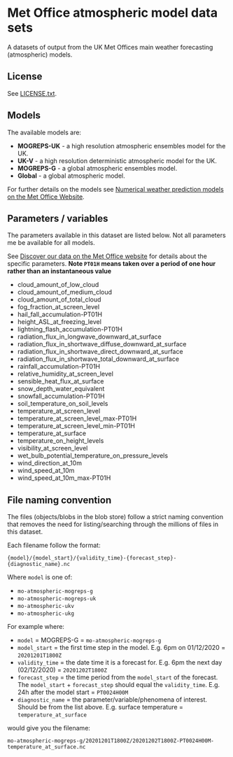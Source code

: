 # Met Office atmospheric model data sets

A datasets of output from the UK Met Offices main weather forecasting (atmospheric) models.

## License
See [LICENSE.txt](LICENSE.txt).

## Models

The available models are:

* **MOGREPS-UK** - a high resolution atmospheric ensembles model for the UK.
* **UK-V** - a high resolution deterministic atmospheric model for the UK.
* **MOGREPS-G** - a global atmospheric ensembles model.
* **Global** -  a global atmospheric model.

For further details on the models see [Numerical weather prediction models
 on the Met Office Website](https://www.metoffice.gov.uk/research/approach/modelling-systems/unified-model/weather-forecasting).

## Parameters / variables

The parameters available in this dataset are listed below. Not all parameters me be available for all models.

See [Discover our data on the Met Office website](https://www.metoffice.gov.uk/services/data/met-office-data-for-reuse/discovery) for details about the specific parameters. **Note `PT01H` means taken over a period of one hour rather than an instantaneous value**

* cloud_amount_of_low_cloud
* cloud_amount_of_medium_cloud
* cloud_amount_of_total_cloud
* fog_fraction_at_screen_level
* hail_fall_accumulation-PT01H
* height_ASL_at_freezing_level
* lightning_flash_accumulation-PT01H
* radiation_flux_in_longwave_downward_at_surface
* radiation_flux_in_shortwave_diffuse_downward_at_surface
* radiation_flux_in_shortwave_direct_downward_at_surface
* radiation_flux_in_shortwave_total_downward_at_surface
* rainfall_accumulation-PT01H
* relative_humidity_at_screen_level
* sensible_heat_flux_at_surface
* snow_depth_water_equivalent
* snowfall_accumulation-PT01H
* soil_temperature_on_soil_levels
* temperature_at_screen_level
* temperature_at_screen_level_max-PT01H
* temperature_at_screen_level_min-PT01H
* temperature_at_surface
* temperature_on_height_levels
* visibility_at_screen_level
* wet_bulb_potential_temperature_on_pressure_levels
* wind_direction_at_10m
* wind_speed_at_10m
* wind_speed_at_10m_max-PT01H

## File naming convention

The files (objects/blobs in the blob store) follow a strict naming convention that removes the need for listing/searching through the millions of files in this dataset.

Each filename follow the format:

`{model}/{model_start}/{validity_time}-{forecast_step}-{diagnostic_name}.nc`

Where `model` is one of: 

* `mo-atmospheric-mogreps-g`
* `mo-atmospheric-mogreps-uk`
* `mo-atmospheric-ukv`
* `mo-atmospheric-ukg`

For example where:

* `model` = MOGREPS-G = `mo-atmospheric-mogreps-g`
* `model_start` = the first time step in the model. E.g. 6pm on 01/12/2020 = `20201201T1800Z`
* `validity_time` = the date time it is a forecast for. E.g. 6pm the next day (02/12/2020) = `20201202T1800Z`
* `forecast_step` = the time period from the `model_start` of the forecast. The `model_start` + `forecast_step` should equal the `validity_time`. E.g. 24h after the model start = `PT0024H00M`
* `diagnostic_name` = the parameter/variable/phenomena of interest. Should be from the list above. E.g. surface temperature = `temperature_at_surface`

would give you the filename:

`mo-atmospheric-mogreps-g/20201201T1800Z/20201202T1800Z-PT0024H00M-temperature_at_surface.nc`